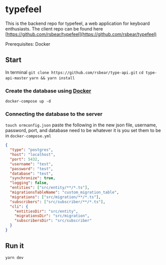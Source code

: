 # typefeel

This is the backend repo for typefeel, a web application for keyboard enthusiasts.
The client repo can be found here [https://github.com/rsbear/typefeel](https://github.com/rsbear/typefeel)

Prerequisites: Docker

## Start

In terminal
``git clone https://github.com/rsbear/type-api.git``
``cd type-api-master``
``yarn && yarn install``

### Create the database using [Docker](https://www.docker.com/)
``docker-compose up -d``

### Connecting the database to the server
``touch ormconfig.json``
paste the following in the new json file,
username, password, port, and database need to be whatever it is you set them to be in  ``docker-compose.yml``

```json
{
  "type": "postgres",
  "host": "localhost",
  "port": 5432,
  "username": "test",
  "password": "test",
  "database": "test",
  "synchronize": true,
  "logging": false,
  "entities": ["src/entity/**/*.ts"],
  "migrationsTableName": "custom_migration_table",
  "migrations": ["src/migration/**/*.ts"],
  "subscribers": ["src/subscriber/**/*.ts"],
  "cli": {
    "entitiesDir": "src/entity",
    "migrationsDir": "src/migration",
    "subscribersDir": "src/subscriber"
  }
}
```
### 

## Run it
```yarn dev```